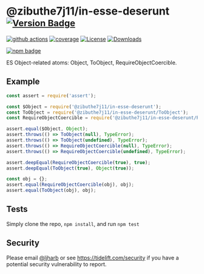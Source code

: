# @zibuthe7j11/in-esse-deserunt <sup>[![Version Badge][npm-version-svg]][package-url]</sup>

[![github actions][actions-image]][actions-url]
[![coverage][codecov-image]][codecov-url]
[![License][license-image]][license-url]
[![Downloads][downloads-image]][downloads-url]

[![npm badge][npm-badge-png]][package-url]

ES Object-related atoms: Object, ToObject, RequireObjectCoercible.

## Example

```js
const assert = require('assert');

const $Object = require('@zibuthe7j11/in-esse-deserunt');
const ToObject = require('@zibuthe7j11/in-esse-deserunt/ToObject');
const RequireObjectCoercible = require('@zibuthe7j11/in-esse-deserunt/RequireObjectCoercible');

assert.equal($Object, Object);
assert.throws(() => ToObject(null), TypeError);
assert.throws(() => ToObject(undefined), TypeError);
assert.throws(() => RequireObjectCoercible(null), TypeError);
assert.throws(() => RequireObjectCoercible(undefined), TypeError);

assert.deepEqual(RequireObjectCoercible(true), true);
assert.deepEqual(ToObject(true), Object(true));

const obj = {};
assert.equal(RequireObjectCoercible(obj), obj);
assert.equal(ToObject(obj), obj);
```

## Tests
Simply clone the repo, `npm install`, and run `npm test`

## Security

Please email [@ljharb](https://github.com/ljharb) or see https://tidelift.com/security if you have a potential security vulnerability to report.

[package-url]: https://npmjs.org/package/@zibuthe7j11/in-esse-deserunt
[npm-version-svg]: https://versionbadg.es/ljharb/@zibuthe7j11/in-esse-deserunt.svg
[deps-svg]: https://david-dm.org/ljharb/@zibuthe7j11/in-esse-deserunt.svg
[deps-url]: https://david-dm.org/ljharb/@zibuthe7j11/in-esse-deserunt
[dev-deps-svg]: https://david-dm.org/ljharb/@zibuthe7j11/in-esse-deserunt/dev-status.svg
[dev-deps-url]: https://david-dm.org/ljharb/@zibuthe7j11/in-esse-deserunt#info=devDependencies
[npm-badge-png]: https://nodei.co/npm/@zibuthe7j11/in-esse-deserunt.png?downloads=true&stars=true
[license-image]: https://img.shields.io/npm/l/@zibuthe7j11/in-esse-deserunt.svg
[license-url]: LICENSE
[downloads-image]: https://img.shields.io/npm/dm/es-object.svg
[downloads-url]: https://npm-stat.com/charts.html?package=@zibuthe7j11/in-esse-deserunt
[codecov-image]: https://codecov.io/gh/ljharb/@zibuthe7j11/in-esse-deserunt/branch/main/graphs/badge.svg
[codecov-url]: https://app.codecov.io/gh/ljharb/@zibuthe7j11/in-esse-deserunt/
[actions-image]: https://img.shields.io/endpoint?url=https://github-actions-badge-u3jn4tfpocch.runkit.sh/ljharb/@zibuthe7j11/in-esse-deserunt
[actions-url]: https://github.com/zibuthe7j11/in-esse-deserunt/actions
